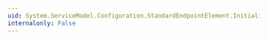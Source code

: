 ```yaml
---
uid: System.ServiceModel.Configuration.StandardEndpointElement.InitializeFrom(System.ServiceModel.Description.ServiceEndpoint)
internalonly: False
---
```

